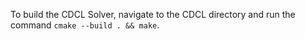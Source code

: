 To build the CDCL Solver, navigate to the CDCL directory and run the command `cmake --build . && make`.

